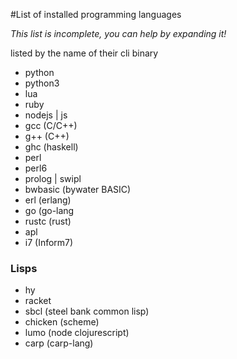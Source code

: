#List of installed programming languages

*This list is incomplete, you can help by expanding it!*

listed by the name of their cli binary

* python
* python3
* lua
* ruby
* nodejs | js
* gcc (C/C++)
* g++ (C++)
* ghc (haskell)
* perl
* perl6
* prolog | swipl
* bwbasic (bywater BASIC)
* erl (erlang)
* go (go-lang
* rustc (rust)
* apl
* i7 (Inform7)

### Lisps

* hy
* racket
* sbcl (steel bank common lisp)
* chicken (scheme)
* lumo (node clojurescript)
* carp (carp-lang)
